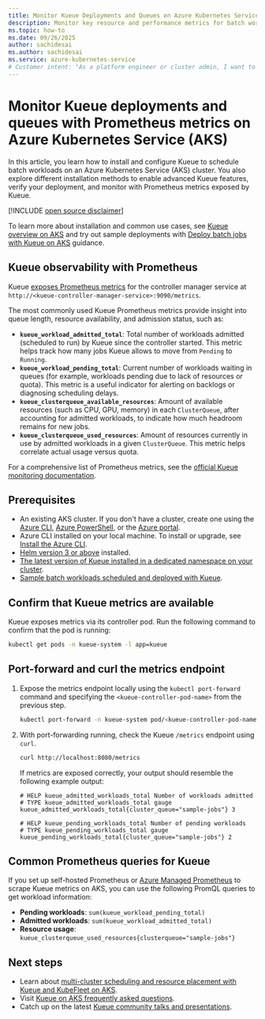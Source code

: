 ```yaml
---
title: Monitor Kueue Deployments and Queues on Azure Kubernetes Service (AKS)
description: Monitor key resource and performance metrics for batch workloads scheduled with Kueue on an Azure Kubernetes Service (AKS) cluster.
ms.topic: how-to
ms.date: 09/26/2025
author: sachidesai
ms.author: sachidesai
ms.service: azure-kubernetes-service
# Customer intent: "As a platform engineer or cluster admin, I want to monitor Kueue deployments and queues to gain visibility into job scheduling, resource utilization, and queue health. By integrating Kueue with Prometheus, I can track key metrics such as pending workloads, admitted jobs, quota usage, and scheduling delays.
---
```


# Monitor Kueue deployments and queues with Prometheus metrics on Azure Kubernetes Service (AKS)

In this article, you learn how to install and configure Kueue to schedule batch workloads on an Azure Kubernetes Service (AKS) cluster. You also explore different installation methods to enable advanced Kueue features, verify your deployment, and monitor with Prometheus metrics exposed by Kueue.

[!INCLUDE [open source disclaimer](./includes/open-source-disclaimer.md)]

To learn more about installation and common use cases, see [Kueue overview on AKS](./kueue-overview.md) and try out sample deployments with [Deploy batch jobs with Kueue on AKS](./deploy-batch-jobs-with-kueue.md) guidance.

## Kueue observability with Prometheus

Kueue [exposes Prometheus metrics](https://kueue.sigs.k8s.io/docs/reference/metrics/) for the controller manager service at `http://<kueue-controller-manager-service>:9090/metrics`.

The most commonly used Kueue Prometheus metrics provide insight into queue length, resource availability, and admission status, such as:

* **`kueue_workload_admitted_total`**: Total number of workloads admitted (scheduled to run) by Kueue since the controller started. This metric helps track how many jobs Kueue allows to move from `Pending` to `Running`.
* **`kueue_workload_pending_total`**: Current number of workloads waiting in queues (for example, workloads pending due to lack of resources or quota). This metric is a useful indicator for alerting on backlogs or diagnosing scheduling delays.
* **`kueue_clusterqueue_available_resources`**: Amount of available resources (such as CPU, GPU, memory) in each `ClusterQueue`, after accounting for admitted workloads, to indicate how much headroom remains for new jobs.
* **`kueue_clusterqueue_used_resources`**: Amount of resources currently in use by admitted workloads in a given `ClusterQueue`. This metric helps correlate actual usage versus quota.

For a comprehensive list of Prometheus metrics, see the [official Kueue monitoring documentation](https://kueue.sigs.k8s.io/docs/reference/metrics/).

## Prerequisites

* An existing AKS cluster. If you don't have a cluster, create one using the [Azure CLI][aks-quickstart-cli], [Azure PowerShell][aks-quickstart-powershell], or the [Azure portal][aks-quickstart-portal].
* Azure CLI installed on your local machine. To install or upgrade, see [Install the Azure CLI](/cli/azure/install-azure-cli).
* [Helm version 3 or above](https://helm.sh/docs/intro/install/) installed.
* [The latest version of Kueue installed in a dedicated namespace on your cluster](./kueue-overview.md#prerequisites).
* [Sample batch workloads scheduled and deployed with Kueue](./deploy-batch-jobs-with-kueue.md).

## Confirm that Kueue metrics are available

Kueue exposes metrics via its controller pod. Run the following command to confirm that the pod is running:

```bash
kubectl get pods -n kueue-system -l app=kueue
```

## Port-forward and curl the metrics endpoint

1. Expose the metrics endpoint locally using the `kubectl port-forward` command and specifying the `<kueue-controller-pod-name>` from the previous step.

    ```bash
    kubectl port-forward -n kueue-system pod/<kueue-controller-pod-name> 8080:8080
    ```

2. With port-forwarding running, check the Kueue `/metrics` endpoint using `curl`.

    ```bash
    curl http://localhost:8080/metrics
    ```

    If metrics are exposed correctly, your output should resemble the following example output:

    ```output
    # HELP kueue_admitted_workloads_total Number of workloads admitted
    # TYPE kueue_admitted_workloads_total gauge
    kueue_admitted_workloads_total{cluster_queue="sample-jobs"} 3

    # HELP kueue_pending_workloads_total Number of pending workloads
    # TYPE kueue_pending_workloads_total gauge
    kueue_pending_workloads_total{cluster_queue="sample-jobs"} 2
    ```

## Common Prometheus queries for Kueue

If you set up self-hosted Prometheus or [Azure Managed Prometheus](/azure/azure-monitor/containers/prometheus-exporters) to scrape Kueue metrics on AKS, you can use the following PromQL queries to get workload information:

* **Pending workloads**: `sum(kueue_workload_pending_total)`
* **Admitted workloads**: `sum(kueue_workload_admitted_total)`
* **Resource usage**: `kueue_clusterqueue_used_resources{clusterqueue="sample-jobs"}`

## Next steps

* Learn about [multi-cluster scheduling and resource placement with Kueue and KubeFleet on AKS](https://blog.aks.azure.com/2025/04/02/limitless-kubernetes-scaling-for-ai-and-data-intensive-workloads-the-aks-fleet-strategy).
* Visit [Kueue on AKS frequently asked questions](./deploy-batch-jobs-with-kueue.md#faq).
* Catch up on the latest [Kueue community talks and presentations](https://kueue.sigs.k8s.io/docs/talks_and_presentations/).

<!-- LINKS -->
[az-aks-get-credentials]: /cli/azure/aks#az_aks_get_credentials
[aks-quickstart-cli]: ./learn/quick-kubernetes-deploy-cli.md
[aks-quickstart-portal]: ./learn/quick-kubernetes-deploy-portal.md
[aks-quickstart-powershell]: ./learn/quick-kubernetes-deploy-powershell.md
